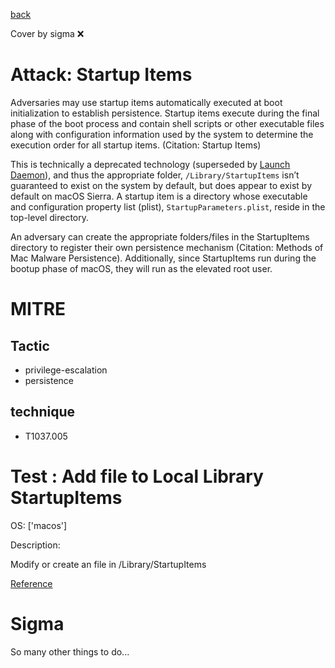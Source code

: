 [back](../index.md)

Cover by sigma :x: 

# Attack: Startup Items

 Adversaries may use startup items automatically executed at boot initialization to establish persistence. Startup items execute during the final phase of the boot process and contain shell scripts or other executable files along with configuration information used by the system to determine the execution order for all startup items. (Citation: Startup Items)

This is technically a deprecated technology (superseded by [Launch Daemon](https://attack.mitre.org/techniques/T1543/004)), and thus the appropriate folder, <code>/Library/StartupItems</code> isn’t guaranteed to exist on the system by default, but does appear to exist by default on macOS Sierra. A startup item is a directory whose executable and configuration property list (plist), <code>StartupParameters.plist</code>, reside in the top-level directory. 

An adversary can create the appropriate folders/files in the StartupItems directory to register their own persistence mechanism (Citation: Methods of Mac Malware Persistence). Additionally, since StartupItems run during the bootup phase of macOS, they will run as the elevated root user.

# MITRE
## Tactic
  - privilege-escalation
  - persistence

## technique
  - T1037.005

# Test : Add file to Local Library StartupItems

OS: ['macos']

Description:

 Modify or create an file in /Library/StartupItems

[Reference](https://www.alienvault.com/blogs/labs-research/diversity-in-recent-mac-malware)


# Sigma

 So many other things to do...